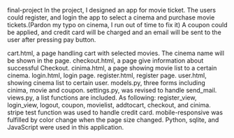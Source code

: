 final-project
In the project, I designed an app for movie ticket. The users could register, and login the app to select a cinema and purchase movie tickets.(Pardon my typo on cinema, I run out of time to fix it) A coupon could be applied, and credit card will be charged and an email will be sent to the user after pressing pay button.

cart.html, a page handling cart with selected movies. The cinema name will be shown in the page.
checkout.html, a page give information about successful Checkout.
cinima.html, a page showing movie list to a certain cinema.
login.html, login page.
register.html, register page.
user.html, showing cinema list to certain user.
models.py, three forms including cinima, movie and coupon.
settings.py, was revised to handle send_mail.
views.py, a list functions are included. As following: register_view, login_view, logout, coupon, movielist, addtocart, checkout, and cinima.
stripe test function was used to handle credit card.
mobile-responsive was fulfilled by color change when the page size changed.
Python, sqlite, and JavaScript were used in this application.
